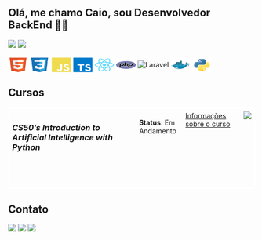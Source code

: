 ## Olá, me chamo Caio, sou Desenvolvedor BackEnd 👋🏽

<div>
<img height='180em' src='https://github-readme-stats.vercel.app/api?username=Manduc4&show_icons=true&theme=dracula'>
<img height='180em' src='https://github-readme-stats.vercel.app/api/top-langs/?username=Manduc4&show_icons=true&theme=dracula&layout=compact'>
</div>

<div style="display: inline_block"><br>
  <img align="center" alt="HTML" height="30" width="40" src="https://raw.githubusercontent.com/devicons/devicon/master/icons/html5/html5-original.svg">
  <img align="center" alt="CSS" height="30" width="40" src="https://raw.githubusercontent.com/devicons/devicon/master/icons/css3/css3-original.svg">
  <img align="center" alt="Js" height="30" width="40" src="https://raw.githubusercontent.com/devicons/devicon/master/icons/javascript/javascript-plain.svg">
  <img align="center" alt="Ts" height="30" width="40" src="https://raw.githubusercontent.com/devicons/devicon/master/icons/typescript/typescript-plain.svg">
  <img align="center" alt="React" height="30" width="40" src="https://raw.githubusercontent.com/devicons/devicon/master/icons/react/react-original.svg">
  <img align="center" alt="PHP" height="30" width="40" src="https://raw.githubusercontent.com/devicons/devicon/master/icons/php/php-original.svg">
  <img align="center" alt="Laravel" height="30" width="40" src="https://laravel.com/img/logomark.min.svg">
  <img align="center" alt="Docker" height="30" width="40" src="https://raw.githubusercontent.com/devicons/devicon/master/icons/docker/docker-original.svg">
  <img align="center" alt="Python" height="30" width="40" src="https://raw.githubusercontent.com/devicons/devicon/master/icons/python/python-original.svg">
</div>

## Cursos
<div style='border-radius:5px;border-color:white;border-size=1px;border-style:solid;display:inline-flex;flex-direction=row;justify-content:start;align-items:start;gap:10px;padding:5px'>
    <h3 color='white'><i>CS50’s Introduction to Artificial Intelligence with Python</i></h3>
    <p color='white'><b>Status</b>: Em Andamento</p>
    <a href='https://pll.harvard.edu/course/cs50-introduction-computer-science'>Informações sobre o curso</a><br><br>
    <img style='border-radius=10px' height='150em' src="https://pointofview.net/wp-content/uploads/2018/03/Harvard-U.-Logo-Sheild.jpg" />
</div>

## Contato
<div> 
  <a href="https://www.linkedin.com/in/caio-manduca/" target="_blank"><img src="https://img.shields.io/badge/-LinkedIn-%230077B5?style=for-the-badge&logo=linkedin&logoColor=white" target="_blank"></a> 
 <a href="https://wa.me/5566996730333" target="_blank"><img src="https://img.shields.io/badge/WhatAapp-25D366?style=for-the-badge&logo=whatsapp&logoColor=white" target="_blank"></a> 
  <a href ="mailto:blaiddhu@gmail.com"><img src="https://img.shields.io/badge/Gmail-%23333?style=for-the-badge&logo=gmail&logoColor=white" target="_blank"></a>
</div>
